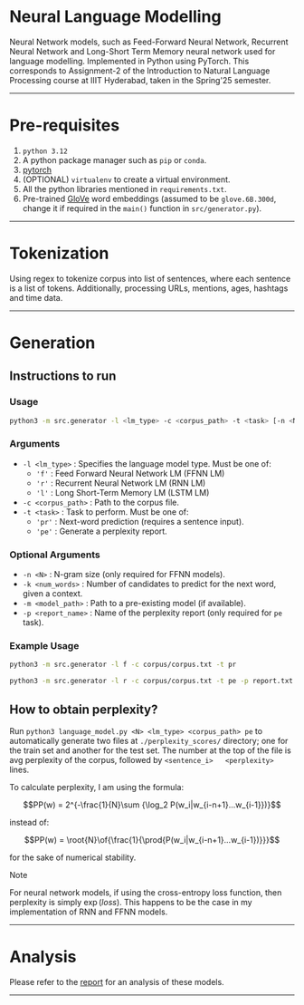 # Neural Language Modelling

Neural Network models, such as Feed-Forward Neural Network, Recurrent Neural Network and Long-Short Term Memory neural
network used for language modelling. Implemented in Python using PyTorch. This corresponds to Assignment-2 of the
Introduction to Natural Language Processing course at IIIT Hyderabad, taken in the Spring'25 semester.

---

# Pre-requisites

1. `python 3.12`
2. A python package manager such as `pip` or `conda`.
3. [pytorch](https://pytorch.org/get-started/locally/)
4. (OPTIONAL) `virtualenv` to create a virtual environment.
5. All the python libraries mentioned in `requirements.txt`.
6. Pre-trained [GloVe](https://nlp.stanford.edu/projects/glove/) word embeddings (assumed to be `glove.6B.300d`, change
   it if required in the `main()` function in `src/generator.py`).

---

# Tokenization

Using regex to tokenize corpus into list of sentences, where each sentence is a list of
tokens. Additionally, processing URLs, mentions, ages, hashtags and time data.

---

# Generation

## Instructions to run

### Usage

```bash
python3 -m src.generator -l <lm_type> -c <corpus_path> -t <task> [-n <N>] [-k <num_words>] [-m <model_path>] [-p <report_name>]
```

### Arguments

- `-l <lm_type>` : Specifies the language model type. Must be one of:
    - `'f'` : Feed Forward Neural Network LM (FFNN LM)
    - `'r'` : Recurrent Neural Network LM (RNN LM)
    - `'l'` : Long Short-Term Memory LM (LSTM LM)
- `-c <corpus_path>` : Path to the corpus file.
- `-t <task>` : Task to perform. Must be one of:
    - `'pr'` : Next-word prediction (requires a sentence input).
    - `'pe'` : Generate a perplexity report.

### Optional Arguments

- `-n <N>` : N-gram size (only required for FFNN models).
- `-k <num_words>` : Number of candidates to predict for the next word, given a context.
- `-m <model_path>` : Path to a pre-existing model (if available).
- `-p <report_name>` : Name of the perplexity report (only required for `pe` task).

### Example Usage

```bash
python3 -m src.generator -l f -c corpus/corpus.txt -t pr
```

```bash
python3 -m src.generator -l r -c corpus/corpus.txt -t pe -p report.txt
```

## How to obtain perplexity?

Run ```python3 language_model.py <N> <lm_type> <corpus_path> pe``` to automatically generate two files at
`./perplexity_scores/` directory; one for the train set and another for the test set. The number at the top of the file
is avg perplexity of the corpus, followed by `<sentence_i>   <perplexity>` lines.

To calculate perplexity, I am using the formula:

$$PP(w) = 2^{-\frac{1}{N}\sum {\log_2 P(w_i|w_{i-n+1}...w_{i-1}})}$$

instead of:

$$PP(w) = \root{N}\of{\frac{1}{\prod{P(w_i|w_{i-n+1}...w_{i-1})}}}$$

for the sake of numerical stability.

> [!NOTE]
> For neural network models, if using the cross-entropy loss function, then perplexity is simply $\exp(loss)$. This
> happens to be the case in my implementation of RNN and FFNN models.

---

# Analysis

Please refer to the [report](Report.md) for an analysis of these models.

---

